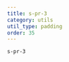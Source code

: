 ```yaml
---
title: s-pr-3
category: utils
util_type: padding
order: 35
---
```

<div class="s-pr-3">
  <code>s-pr-3</code>
</div>